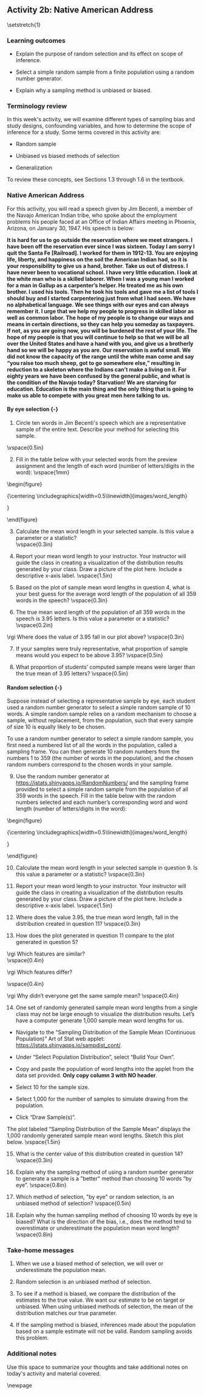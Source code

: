 ## Activity 2b: Native American Address

\setstretch{1}

### Learning outcomes

* Explain the purpose of random selection and its effect on scope of inference.

* Select a simple random sample from a finite population using a random number generator. 

* Explain why a sampling method is unbiased or biased.

### Terminology review

In this week's activity, we will examine different types of sampling bias and study designs, confounding variables, and how to determine the scope of inference for a study. Some terms covered in this activity are:


* Random sample

* Unbiased vs biased methods of selection

* Generalization


To review these concepts, see Sections 1.3 through 1.6 in the textbook.  

### Native American Address

For this activity, you will read a speech given by Jim Becenti, a member of the Navajo American Indian tribe, who spoke about the employment problems his people faced at an Office of Indian Affairs meeting in Phoenix, Arizona, on January 30, 1947. His speech is below:

**It is hard for us to go outside the reservation where we meet strangers. I have been off the reservation ever since I was sixteen. Today I am sorry I quit the Santa Fe [Railroad]. I worked for them in 1912-13. You are enjoying life, liberty, and happiness on the soil the American Indian had, so it is your responsibility to give us a hand, brother. Take us out of distress. I have never been to vocational school. I have very little education. I look at the white man who is a skilled laborer. When I was a young man I worked for a man in Gallup as a carpenter’s helper. He treated me as his own brother. I used his tools. Then he took his tools and gave me a list of tools I should buy and I started carpentering just from what I had seen. We have no alphabetical language. We see things with our eyes and can always remember it. I urge that we help my people to progress in skilled labor as well as common labor. The hope of my people is to change our ways and means in certain directions, so they can help you someday as taxpayers. If not, as you are going now, you will be burdened the rest of your life. The hope of my people is that you will continue to help so that we will be all over the United States and have a hand with you, and give us a brotherly hand so we will be happy as you are. Our reservation is awful small. We did not know the capacity of the range until the white man come and say “you raise too much sheep, got to go somewhere else,” resulting in reduction to a skeleton where the Indians can’t make a living on it. For eighty years we have been confused by the general public, and what is the condition of the Navajo today? Starvation! We are starving for education. Education is the main thing and the only thing that is going to make us able to compete with you great men here talking to us.**

#### By eye selection {-}

1. Circle ten words in Jim Becenti's speech which are a representative sample of the entire text.  Describe your method for selecting this sample.

\vspace{0.5in}

2. Fill in the table below with your selected words from the preview assignment and the length of each word (number of letters/digits in the word):
\vspace{1mm}

\begin{figure}

{\centering \includegraphics[width=0.5\linewidth]{images/word_length} 

}

\end{figure}

3.  Calculate the mean word length in your selected sample.  Is this value a parameter or a statistic?   
\vspace{0.3in}

4.  Report your mean word length to your instructor.  Your instructor will guide the class in creating a visualization of the distribution results generated by your class. Draw a picture of the plot here. Include a descriptive x-axis label.
\vspace{1.5in}

5. Based on the plot of sample mean word lengths in question 4, what is your best guess for the average word length of the population of all 359 words in the speech? 
\vspace{0.3in}

6. The true mean word length of the population of all 359 words in the speech is 3.95 letters. Is this value a parameter or a statistic?   
\vspace{0.2in}

\rgi Where does the value of 3.95 fall in our plot above?
\vspace{0.3in}

7. If your samples were truly representative, what proportion of sample means would you expect to be above 3.95?
\vspace{0.5in}

8.  What proportion of students’ computed sample means were larger than the true mean of 3.95 letters? 
\vspace{0.5in}

#### Random selection {-}

Suppose instead of selecting a representative sample by eye, each student used a random number generator to select a simple random sample of 10 words. A simple random sample relies on a random mechanism to choose a sample, without replacement, from the population, such that every sample of size 10 is equally likely to be chosen.

To use a random number generator to select a simple random sample, you first need a numbered list of all the words in the population, called a sampling frame. You can then generate 10 random numbers from the numbers 1 to 359 (the number of words in the population), and the chosen random numbers correspond to the chosen words in your sample.

9. Use the random number generator at https://istats.shinyapps.io/RandomNumbers/ and the sampling frame provided to select a simple random sample from the population of all 359 words in the speech. Fill in the table below with the random numbers selected and each number’s corresponding word and word length (number of letters/digits in the word):

\begin{figure}

{\centering \includegraphics[width=0.5\linewidth]{images/word_length} 

}

\end{figure}

10. Calculate the mean word length in your selected sample in question 9. Is this value a parameter or a statistic?
\vspace{0.3in}

11. Report your mean word length to your instructor.  Your instructor will guide the class in creating a visualization of the distribution results generated by your class. Draw a picture of the plot here. Include a descriptive x-axis label.
\vspace{1.5in}

12.  Where does the value 3.95, the true mean word length, fall in the distribution created in question 11?
\vspace{0.3in}

13. How does the plot generated in question 11 compare to the plot generated in question 5? 

\rgi Which features are similar?  
\vspace{0.4in}

\rgi Which features differ? 

\vspace{0.4in}

\rgi Why didn’t everyone get the same sample mean?
\vspace{0.4in}

14. One set of randomly generated sample mean word lengths from a single class may not be large enough to visualize the distribution results. Let’s have a computer generate 1,000 sample mean word lengths for us.

*  Navigate to the “Sampling Distribution of the Sample Mean (Continuous Population)” Art of Stat web applet: https://istats.shinyapps.io/sampdist_cont/.

*  Under “Select Population Distribution”, select “Build Your Own”.

*  Copy and paste the population of word lengths into the applet from the data set provided.  **Only copy column 3 with NO header**. 

*  Select 10 for the sample size.

*  Select 1,000 for the number of samples to simulate drawing from the population.

*  Click “Draw Sample(s)”.

The plot labeled “Sampling Distribution of the Sample Mean” displays the 1,000 randomly generated sample mean word lengths. Sketch this plot below.
\vspace{1.5in}

15. What is the center value of this distribution created in question 14?
\vspace{0.3in}

16. Explain why the sampling method of using a random number generator to generate a sample is a "better" method than choosing 10 words “by eye”.
\vspace{0.8in}

17.  Which method of selection, "by eye" or random selection, is an unbiased method of selection?
\vspace{0.5in}

18. Explain why the human sampling method of choosing 10 words by eye is biased? What is the direction of the bias, i.e., does the method tend to overestimate or underestimate the population mean word length?
\vspace{0.8in}

### Take-home messages

1.	When we use a biased method of selection, we will over or underestimate the population mean.

2.	Random selection is an unbiased method of selection.

3. To see if a method is biased, we compare the distribution of the estimates
to the true value. We want our estimate to be on target or unbiased.  When using unbiased methods of selection, the mean of the distribution matches our true parameter.

4. If the sampling method is biased, inferences made about the population based on a sample estimate will not be valid. Random sampling avoids this problem.


### Additional notes

Use this space to summarize your thoughts and take additional notes on today's activity and material covered.

\newpage




